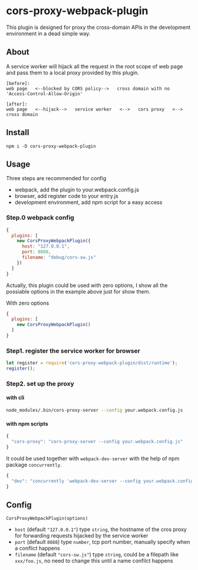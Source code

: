 # cors-proxy-webpack-plugin
This plugin is designed for proxy the cross-domain APIs in the development environment in a dead simple way.

## About
A service worker will hijack all the request in the root scope of web page and pass them to a local proxy provided by this plugin.

```
[before]:
web page   <--blocked by CORS policy-->   cross domain with no 'Access-Control-Allow-Origin'

[after]:
web page   <--hijack-->   service worker   <-->   cors proxy   <-->   cross domain
```

## Install
``` node
npm i -D cors-proxy-webpack-plugin
```

## Usage
Three steps are recommended for config
- webpack, add the plugin to your.webpack.config.js
- browser, add register code to your entry.js
- development environment, add npm script for a easy access

### Step.0 webpack config
``` javascript
{
  plugins: [
    new CorsProxyWebpackPlugin({
      host: "127.0.0.1",
      port: 8888,
      filename: "debug/cors-sw.js"
    })
  ]
}
```

Actually, this plugin could be used with zero options, I show all the possiable options in the example above just for show them.

With zero options
``` javascript
{
  plugins: [
    new CorsProxyWebpackPlugin()
  ]
}
```

### Step1. register the service worker for browser
``` javascript
let register = require('cors-proxy-webpack-plugin/dist/runtime');
register();
```

### Step2. set up the proxy

#### with cli
``` bash
node_modules/.bin/cors-proxy-server --config your.webpack.config.js
```

#### with npm scripts
``` javascript
{
  "cors-proxy": "cors-proxy-server --config your.webpack.config.js"
}
```

It could be used together with `webpack-dev-server` with the help of npm package `concurrently`.
``` javascript
{
  "dev": "concurrently 'webpack-dev-server --config your.webpack.config.js' 'cors-proxy-server --config your.webpack.config.js' "
}
```

## Config
`CorsProxyWebpackPlugin(options)`

- `host` (default `"127.0.0.1"`) type `string`, the hostname of the cros proxy for forwarding requests hijacked by the service worker
- `port` (default `8888`) type `number`, tcp port number, manually specify when a conflict happens
- `filename` (default `"cors-sw.js"`) type `string`, could be a filepath like `xxx/foo.js`, no need to change this until a name confilct happens

